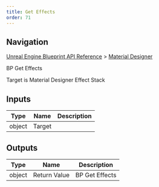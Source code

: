 ```yaml
---
title: Get Effects
order: 71
---
```

## Navigation

[Unreal Engine Blueprint API Reference](https://dev.epicgames.com/documentation/en-us/unreal-engine/BlueprintAPI) > [Material Designer](https://dev.epicgames.com/documentation/en-us/unreal-engine/BlueprintAPI/MaterialDesigner)

BP Get Effects

Target is Material Designer Effect Stack

## Inputs

| Type | Name | Description |
| --- | --- | --- |
| object | Target |  |

## Outputs

| Type | Name | Description |
| --- | --- | --- |
| object | Return Value | BP Get Effects |
